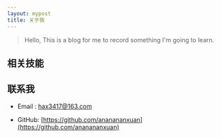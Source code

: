 ```yaml
---
layout: mypost
title: 关于我
---
```


> Hello, This is a blog for me to record something I'm going to learn.



## 相关技能



## 联系我

- Email&nbsp;: [hax3417@163.com](mailto:hax3417@163.com)

- GitHub: [https://github.com/ananananxuan](https://github.com/ananananxuan)
